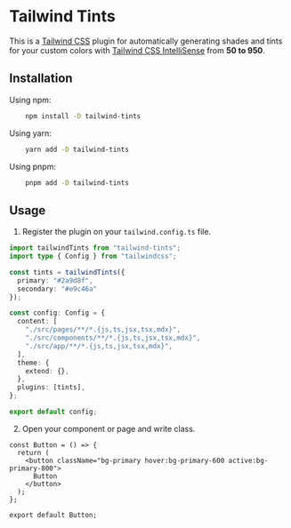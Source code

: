 # Tailwind Tints

This is a [Tailwind CSS](#https://tailwindcss.com) plugin for automatically generating shades and tints for your custom colors with [Tailwind CSS IntelliSense](#https://marketplace.visualstudio.com/items?itemName=bradlc.vscode-tailwindcss) from **50 to 950**.

## Installation

Using npm:

```bash
    npm install -D tailwind-tints
```

Using yarn:

```bash
    yarn add -D tailwind-tints
```

Using pnpm:

```bash
    pnpm add -D tailwind-tints
```

## Usage

1. Register the plugin on your `tailwind.config.ts` file.

```typescript
import tailwindTints from "tailwind-tints";
import type { Config } from "tailwindcss";

const tints = tailwindTints({
  primary: "#2a9d8f",
  secondary: "#e9c46a"
});

const config: Config = {
  content: [
    "./src/pages/**/*.{js,ts,jsx,tsx,mdx}",
    "./src/components/**/*.{js,ts,jsx,tsx,mdx}",
    "./src/app/**/*.{js,ts,jsx,tsx,mdx}",
  ],
  theme: {
    extend: {},
  },
  plugins: [tints],
};

export default config;
```

2. Open your component or page and write class.

```tsx
const Button = () => {
  return (
    <button className="bg-primary hover:bg-primary-600 active:bg-primary-800">
      Button
    </button>
  );
};

export default Button;
```
